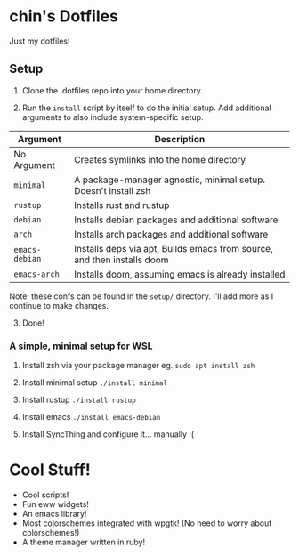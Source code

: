 # chin's Dotfiles

Just my dotfiles!

## Setup

1. Clone the .dotfiles repo into your home directory.

2. Run the `install` script by itself to do the initial setup. Add additional arguments to also include system-specific setup.

| Argument | Description |
| --- | --- |
| No Argument | Creates symlinks into the home directory |
| `minimal`| A package-manager agnostic, minimal setup. Doesn't install zsh |
| `rustup`| Installs rust and rustup |
| `debian` | Installs debian packages and additional software |
| `arch`   | Installs arch packages and additional software |
| `emacs-debian` | Installs deps via apt, Builds emacs from source, and then installs doom |
| `emacs-arch` | Installs doom, assuming emacs is already installed |

Note: these confs can be found in the `setup/` directory. I'll add more as I continue to make changes.

3. Done!

### A simple, minimal setup for WSL

1. Install zsh via your package manager eg. `sudo apt install zsh`

2. Install minimal setup `./install minimal`

3. Install rustup `./install rustup`

4. Install emacs `./install emacs-debian`

5. Install SyncThing and configure it... manually :(

# Cool Stuff!

- Cool scripts!
- Fun eww widgets!
- An emacs library!
- Most colorschemes integrated with wpgtk! (No need to worry about colorschemes!)
- A theme manager written in ruby!
